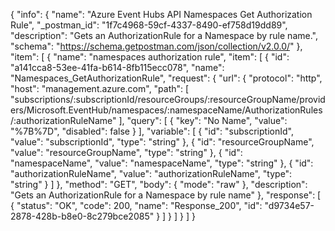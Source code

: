 {
  "info": {
    "name": "Azure Event Hubs API Namespaces Get Authorization Rule",
    "_postman_id": "1f7c4968-59cf-4337-8490-ef758d19dd89",
    "description": "Gets an AuthorizationRule for a Namespace by rule name.",
    "schema": "https://schema.getpostman.com/json/collection/v2.0.0/"
  },
  "item": [
    {
      "name": "namespaces authorization rule",
      "item": [
        {
          "id": "a141cca8-53ee-41fa-b614-8fb115ecc078",
          "name": "Namespaces_GetAuthorizationRule",
          "request": {
            "url": {
              "protocol": "http",
              "host": "management.azure.com",
              "path": [
                "subscriptions/:subscriptionId/resourceGroups/:resourceGroupName/providers/Microsoft.EventHub/namespaces/:namespaceName/AuthorizationRules/:authorizationRuleName"
              ],
              "query": [
                {
                  "key": "No Name",
                  "value": "%7B%7D",
                  "disabled": false
                }
              ],
              "variable": [
                {
                  "id": "subscriptionId",
                  "value": "subscriptionId",
                  "type": "string"
                },
                {
                  "id": "resourceGroupName",
                  "value": "resourceGroupName",
                  "type": "string"
                },
                {
                  "id": "namespaceName",
                  "value": "namespaceName",
                  "type": "string"
                },
                {
                  "id": "authorizationRuleName",
                  "value": "authorizationRuleName",
                  "type": "string"
                }
              ]
            },
            "method": "GET",
            "body": {
              "mode": "raw"
            },
            "description": "Gets an AuthorizationRule for a Namespace by rule name"
          },
          "response": [
            {
              "status": "OK",
              "code": 200,
              "name": "Response_200",
              "id": "d9734e57-2878-428b-b8e0-8c279bce2085"
            }
          ]
        }
      ]
    }
  ]
}